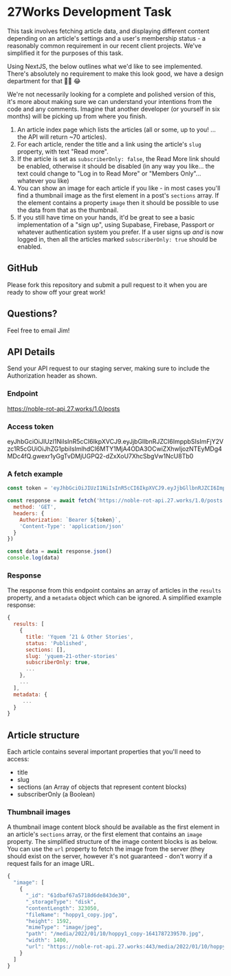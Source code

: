 # 27Works Development Task

This task involves fetching article data, and displaying different content depending on an article's settings and a user's membership status - a reasonably common requirement in our recent client projects. We've simplified it for the purposes of this task.

Using NextJS, the below outlines what we'd like to see implemented. There's absolutely no requirement to make this look good, we have a design department for that :artist: :joy:

We're not necessarily looking for a complete and polished version of this, it's more about making sure we can understand your intentions from the code and any comments. Imagine that another developer (or yourself in six months) will be picking up from where you finish.


1. An article index page which lists the articles (all or some, up to you! ... the API will return ~70 articles).
2. For each article, render the title and a link using the article's `slug` property, with text "Read more".
3. If the article is set as `subscriberOnly: false`, the Read More link should be enabled, otherwise it should be disabled (in any way you like... the text could  change to "Log in to Read More" or "Members Only"... whatever you like)
4. You can show an image for each article if you like - in most cases you'll find a thumbnail image as the first element in a post's `sections` array. If the element contains a property `image` then it should be possible to use the data from that as the thumbnail.
5. If you still have time on your hands, it'd be great to see a basic implementation of a "sign up", using Supabase, Firebase, Passport or whatever authentication system you prefer. If a user signs up _and_ is now logged in, then all the articles marked `subscriberOnly: true` should be enabled.

## GitHub

Please fork this repository and submit a pull request to it when you are ready to show off your great work!

## Questions?

Feel free to email Jim! 

## API Details

Send your API request to our staging server, making sure to include the Authorization header as shown.

### Endpoint
https://noble-rot-api.27.works/1.0/posts

### Access token
eyJhbGciOiJIUzI1NiIsInR5cCI6IkpXVCJ9.eyJjbGllbnRJZCI6ImppbSIsImFjY2Vzc1R5cGUiOiJhZG1pbiIsImlhdCI6MTY1MjA4ODA3OCwiZXhwIjozNTEyMDg4MDc4fQ.gwexr1yGgTvDMjUGPQ2-dZxXoU7XhcSbgVw1NcU8Tb0

### A fetch example

```js
const token = 'eyJhbGciOiJIUzI1NiIsInR5cCI6IkpXVCJ9.eyJjbGllbnRJZCI6ImppbSIsImFjY2Vzc1R5cGUiOiJhZG1pbiIsImlhdCI6MTY1MjA4ODA3OCwiZXhwIjozNTEyMDg4MDc4fQ.gwexr1yGgTvDMjUGPQ2-dZxXoU7XhcSbgVw1NcU8Tb0'

const response = await fetch('https://noble-rot-api.27.works/1.0/posts', {
  method: 'GET',
  headers: {
    Authorization: `Bearer ${token}`,
    'Content-Type': 'application/json'
  }
})

const data = await response.json()
console.log(data)
```

### Response
The response from this endpoint contains an array of articles in the `results` property, and a `metadata` object which can be ignored. A simplified example response:

```js
{
  results: [
    {
      title: 'Yquem ’21 & Other Stories',
      status: 'Published',
      sections: [],
      slug: 'yquem-21-other-stories'
      subscriberOnly: true,
      ...
    },
    ...
  ],
  metadata: {
     ...
  }
}
```

## Article structure

Each article contains several important properties that you'll need to access:

 * title
 * slug
 * sections (an Array of objects that represent content blocks)
 * subscriberOnly (a Boolean)

### Thumbnail images

A thumbnail image content block should be available as the first element in an article's `sections` array, or the first element that contains an `image` property. The simplified structure of the image content blocks is as below. You can use the `url` property to fetch the image from the server (they should exist on the server, however it's not guaranteed - don't worry if a request fails for an image URL.

```js
{
  "image": [
    {
      "_id": "61dbaf67a5718d6de843de30",
      "_storageType": "disk",
      "contentLength": 323050,
      "fileName": "hoppy1_copy.jpg",
      "height": 1592,
      "mimeType": "image/jpeg",
      "path": "/media/2022/01/10/hoppy1_copy-1641787239570.jpg",
      "width": 1400,
      "url": "https://noble-rot-api.27.works:443/media/2022/01/10/hoppy1_copy-1641787239570.jpg"
    }
  ]
}
```

